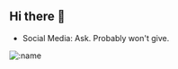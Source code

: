 ## Hi there 👋
* Social Media: Ask. Probably won't give.

![:name](https://count.getloli.com/@teeenoob?name=teeenoob&theme=booru-helltaker&padding=7&offset=0&align=bottom&scale=1&pixelated=1&darkmode=auto)
